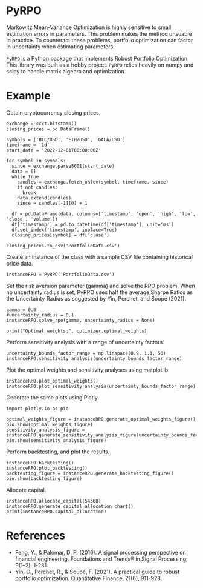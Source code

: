 # PyRPO

Markowitz Mean-Variance Optimization is highly sensitive to small estimation errors in parameters. This problem makes the method unsuable in practice. To counteract these problems, portfolio optimization can factor in uncertainty when estimating parameters.

`PyRPO` is a Python package that implements Robust Portfolio Optimization. This library was built as a hobby project. `PyRPO` relies heavily on numpy and scipy to handle matrix algebra and optimization. 

# Example

Obtain cryptocurrency closing prices.
```
exchange = ccxt.bitstamp()
closing_prices = pd.DataFrame()

symbols = ['BTC/USD', 'ETH/USD', 'GALA/USD']
timeframe = '1d'
start_date = '2022-12-01T00:00:00Z'

for symbol in symbols:
  since = exchange.parse8601(start_date)
  data = []
  while True:
    candles = exchange.fetch_ohlcv(symbol, timeframe, since)
    if not candles:
      break
    data.extend(candles)
    since = candles[-1][0] + 1

  df = pd.DataFrame(data, columns=['timestamp', 'open', 'high', 'low', 'close', 'volume'])
  df['timestamp'] = pd.to_datetime(df['timestamp'], unit='ms')
  df.set_index('timestamp', inplace=True)
  closing_prices[symbol] = df['close']
  
closing_prices.to_csv('PortfolioData.csv')
```
Create an instance of the class with a sample CSV file containing historical price data.
```
instanceRPO = PyRPO('PortfolioData.csv')
```
Set the risk aversion parameter (gamma) and solve the RPO problem. When no uncertainty radius is set, PyRPO uses half the average Sharpe Ratios as the Uncertainty Radius as suggested by Yin, Perchet, and Soupé (2021).
```
gamma = 0.5
#uncertainty_radius = 0.1
instanceRPO.solve_rpo(gamma, uncertainty_radius = None)

print("Optimal weights:", optimizer.optimal_weights)
```
Perform sensitivity analysis with a range of uncertainty factors.
```
uncertainty_bounds_factor_range = np.linspace(0.9, 1.1, 50)
instanceRPO.sensitivity_analysis(uncertainty_bounds_factor_range)
```
Plot the optimal weights and sensitivity analyses using matplotlib.
```
instanceRPO.plot_optimal_weights()
instanceRPO.plot_sensitivity_analysis(uncertainty_bounds_factor_range)
```
Generate the same plots using Plotly.
```
import plotly.io as pio

optimal_weights_figure = instanceRPO.generate_optimal_weights_figure()
pio.show(optimal_weights_figure)
sensitivity_analysis_figure = instanceRPO.generate_sensitivity_analysis_figure(uncertainty_bounds_factor_range)
pio.show(sensitivity_analysis_figure)
```
Perform backtesting, and plot the results.
```
instanceRPO.backtesting()
instanceRPO.plot_backtesting()
backtesting_figure = instanceRPO.generate_backtesting_figure()
pio.show(backtesting_figure)
```
Allocate capital.
```
instanceRPO.allocate_capital(54368)
instanceRPO.generate_capital_allocation_chart()
print(instanceRPO.capital_allocation)
```
# References
* Feng, Y., & Palomar, D. P. (2016). A signal processing perspective on financial engineering. Foundations and Trends® in Signal Processing, 9(1–2), 1-231.
* Yin, C., Perchet, R., & Soupé, F. (2021). A practical guide to robust portfolio optimization. Quantitative Finance, 21(6), 911-928.
